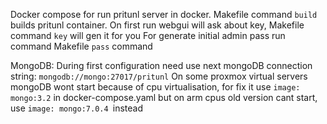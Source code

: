 Docker compose for run pritunl server in docker.
Makefile command `build` builds pritunl container.
On first run webgui will ask about key, Makefile command `key` will gen it for you
For generate initial admin pass run command Makefile `pass` command

MongoDB:
During first configuration need use next mongoDB connection string: `mongodb://mongo:27017/pritunl`
On some proxmox virtual servers mongoDB wont start because of cpu virtualisation, for fix it use `image: mongo:3.2` in docker-compose.yaml
but on arm cpus old version cant start, use `image: mongo:7.0.4 `instead